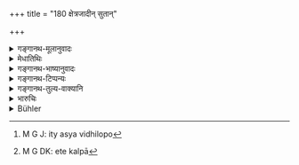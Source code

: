 +++
title = "180 क्षेत्रजादीन् सुतान्"

+++

<details><summary>गङ्गानथ-मूलानुवादः</summary>

These eleven, the ‘soil-born’ and the rest, as here described, the wise ones call ‘substitutes of a son,’—taken with a view to the failure of a religious duty.—(180)
</details>

<details><summary>मेधातिथिः</summary>

मुख्याभावे प्रतिनिधिः । अतो ऽसत्य् औरस एते कर्तव्या इत्य् उक्तं भवति । एतेषां स्मृत्यन्तरे 

ऽन्यादृशः क्रम उक्तः । यथा गूढोत्पन्नः कैश्चित् पञ्चमो ऽपरैः षष्ठ इति । तत्र पाठक्रमो नात्राङ्गम् अत एवानियमपाठात् । प्रयोजनं चोत्तरत्रानङ्गत्वे दर्शयिष्यामः ।

- **क्रियालोपाद्** धेतोः क्रियते "अपत्यम् उत्पादयितव्यम्" इति विधिस् तस्य लोपो[^५२०] मा भूद् इति । नित्यो ह्य् अयं विधिः । स यथा कथंचिद् गृहस्थेन संपाद्यः । तत्र मुख्यः कल्प औरसः । तदसंपत्ताव् एते ऽनुकल्पा[^५२१] आश्रयितव्याः ॥ ९.१८० ॥


[^५२१]:
     M G DK: ete kalpā


[^५२०]:
     M G J: ity asya vidhilopo
</details>

<details><summary>गङ्गानथ-भाष्यानुवादः</summary>

‘*Substitute*’—when the ‘principal’ is not there; which means that these other sons are to be taken only in the absence of the ‘legitimate’ son.

In other *Smṛtis*, these sons have been mentioned in a different order;
*e.g*., the ‘secretly born’ occupies the fifth place in one text, while
the sixth in another. But no significance attaches to the order in which these? are mentioned; this is what is indicated by the fact that there is no uniform order adopted by the *Smṛtis*. Even though no special significance attaches to the order, yet a distinctly useful purpose is served by it; as we shall explain later on.

These sons are taken ‘*with a view to*’— on account of—‘*the failure of a religious duty*’; *i.e*., with a view to prevent the transgression of the injunction that ‘one shall beget a child.’ This injunction is an obligatory one, and as such, must, be acted up to by the Householder. The principal method of doing this consists in begetting a ‘legitimate’ son; but in the absence of that, he may have recourse to the others here described.—(180)
</details>

<details><summary>गङ्गानथ-टिप्पन्यः</summary>

“These substitutes are not to be taken if there is a ‘body-born’ son
(Medhātithi),—or an ‘appointed daughter’ (Kullūka).

This verse is quoted in *Vivādaratnākara* (p. 574), which adds the
following notes:—‘*Putrapratinidhīn*,’ ‘substitutes of the Body-born Son
and the Appointed Daughter’,—they perform the necessary functions only
in the absence of these two;—the reason for this is supplied by the term
‘*Kriyālopāt*’—which means ‘on account of the risk of transgressing the
injunction that one should beget children’;—the injunction is an
obligatory one; and as such has to be obeyed by some means or the other;
hence when the primary method of having children fails, one must have
recourse to the secondary method of having substitutes.

It is quoted in *Smṛtitattva*, II, (p. 262), to the effect that the name
‘son’ is applied to the substitutes only figuratively;—in *Aparārka* (p.
97);—in *Mitākṣarā*, (3.259), to the effect that the substitutes are not
really sons, they are so called because they perform the functions of
the son;—in *Vīramitrodaya* (Saṃskāra, p. 207), which notes that those
‘sons’ whose bodies are made up of the constituents of the body of one
of the two parents,—*e.g*. the ‘Kṣetraja,’ ‘Gūḍhaja,’ ‘Kānīvn’
‘Paunarbhava’ and ‘Sahoḍha’—are called ‘substitutes because the
constituents of the body of the other parent are wanting’;—and in the
case of the Appointed Daughter, even though her body is made up of the
constituents of the bodies of both parents, and as such she would appear
to be exactly like a regular ‘son,’ yet she has been regarded as a
‘substitute’ or ‘secondary son,’ on the ground that being a girl, she
has a body wherein the constituents of the *father’s* body are less than
those of the *mother’s*; it is for this reason that Yājñavalkya has
called her ‘equal’ to the ‘Body-born’ Son;—the son of the Appointed
Daughter is ‘secondary,’ the constituents of the bodies of his
grandparents existing in his body indirectly (through his mother). In
the case of the ‘Dattaka,’ ‘Krīta,’ ‘Kṛtrima,’ ‘Svayamdatta’ and
‘Apabiddha,’ on the other hand,—where the ‘son’ is not born of either of
the adoptive parents,—there is no connection at all with the
constituents of the bodies of these latter; and in their case, their
character of ‘secondary son’ would rest entirely upon the verbal
authority of the texts, and in their case the term ‘*pratinidhi*,’
‘substitute,’ would mean ‘*anukalpa*,’ ‘secondary alternative.’

It is quoted in *Madanapārijāta* (p. 837), which notes that these sons
are not regular ‘sons,’ the name being applied to them only on the
ground of their performing the functions of the son;—in
*Vyavahāra-Bālambhaṭṭī* (pp. 552, 652 and 683);—in *Dattakamīmānsā* (p.
29);—in *Dattakacandrikā* (p. 48);—and in *Vīramitrodaya* (Vyavahāra
189b), which says that the reason for their being called ‘secondary
substitutes’ lies in the fact that there have been no marriage and other
rites performed.
</details>

<details><summary>गङ्गानथ-तुल्य-वाक्यानि</summary>

*Bṛhaspati* (25.33-34).—‘Of the thirteen sons mentioned by Manu, the
Body-born and the Appointed Daughter continue the family.—As in default
of clarified butter, oil is admitted by the righteous as a substitute,
so are the eleven sons admitted as substitutes, in default of the
Body-born son and of the Appointed Daughter.’

*Brahmapurāṇa* (Vivādaratnākara, p. 576).—‘While the Body-born son or
the Appointed Daughter is there, the *Kṣetraja* and other sons,
belonging as they do to different *gotras*, are only continuers of the
family; and they perform the *śrāddha* as slaves.’
</details>

<details><summary>भारुचिः</summary>

एकादशानाम् अविशेषेण प्रतिनिधिवचनात् कानीनादयो ऽपि पूर्वैर् अविशिष्टाः प्रतीयन्ते । अतो यद् एषाम् अदायादबान्धवत्वम् उक्तं प्रजीवनविषये पाक्षिकदानार्थं तत् स्याद् इति व्याख्यातम्, किं अयं प्रधानेन विशिष्टकार्यप्रतिनिधिः यथा मीमांसका आहुर् इति । नेत्य् उच्यते, विषमसमीकरणस्यायुक्तत्वात् । तथा चोक्तम् "तादृशं गुणम् आप्नोति कुपुत्रैः संतरंस् तमः" इत्य् एवमादि । तथा चेदम् आहैषाम् निन्दावचनं समानबलत्वप्रतिषेधार्थम् ॥ ९.१८० ॥
</details>

<details><summary>Bühler</summary>

180	These eleven, the son begotten on the wife and the rest as enumerated (above), the wise call substitutes for a son, (taken) in order (to prevent) a failure of the (funeral) ceremonies.
</details>
